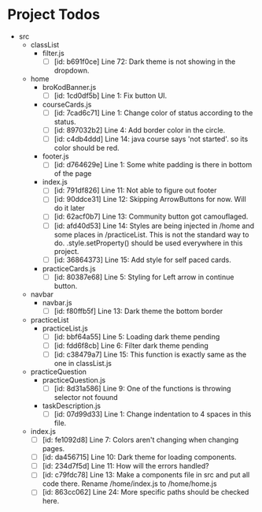 # Project Todos

- src
  - classList
    - filter.js
      - [ ] [id: b691f0ce] Line 72: Dark theme is not showing in the dropdown.

  - home
    - broKodBanner.js
      - [ ] [id: 1cd0df5b] Line 1: Fix button UI.

    - courseCards.js
      - [ ] [id: 7cad6c71] Line 1: Change color of status according to the status.
      - [ ] [id: 897032b2] Line 4: Add border color in the circle.
      - [ ] [id: c4db4ddd] Line 14: java course says 'not started'. so its color should be red.

    - footer.js
      - [ ] [id: d764629e] Line 1: Some white padding is there in bottom of the page

    - index.js
      - [ ] [id: 791df826] Line 11: Not able to figure out footer
      - [ ] [id: 90ddce31] Line 12: Skipping ArrowButtons for now. Will do it later
      - [ ] [id: 62acf0b7] Line 13: Community button got camouflaged.
      - [ ] [id: afd40d53] Line 14: Styles are being injected in /home and some places in /practiceList. This is not the standard way to do. .style.setProperty() should be used everywhere in this project.
      - [ ] [id: 36864373] Line 15: Add style for self paced cards.

    - practiceCards.js
      - [ ] [id: 80387e68] Line 5: Styling for Left arrow in continue button.

  - navbar
    - navbar.js
      - [ ] [id: f80ffb5f] Line 13: Dark theme the bottom border

  - practiceList
    - practiceList.js
      - [ ] [id: bbf64a55] Line 5: Loading dark theme pending
      - [ ] [id: fdd6f8cb] Line 6: Filter dark theme pending
      - [ ] [id: c38479a7] Line 15: This function is exactly same as the one in classList.js

  - practiceQuestion
    - practiceQuestion.js
      - [ ] [id: 8d31a586] Line 9: One of the functions is throwing selector not fouund

    - taskDescription.js
      - [ ] [id: 07d99d33] Line 1: Change indentation to 4 spaces in this file.

  - index.js
    - [ ] [id: fe1092d8] Line 7: Colors aren't changing when changing pages.
    - [ ] [id: da456715] Line 10: Dark theme for loading components.
    - [ ] [id: 234d7f5d] Line 11: How will the errors handled?
    - [ ] [id: c79fdc78] Line 13: Make a components file in src and put all code there. Rename /home/index.js to /home/home.js
    - [ ] [id: 863cc062] Line 24: More specific paths should be checked here.
